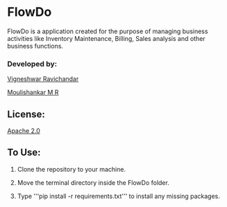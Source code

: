 # FlowDo

FlowDo is a application created for the purpose of managing business activities like Inventory Maintenance, Billing, Sales analysis and other business functions.

### Developed by:

[Vigneshwar Ravichandar](https://github.com/ToastCoder)

[Moulishankar M R](https://github.com/Moulishankar10)

## License:
[Apache 2.0](https://choosealicense.com/licenses/apache-2.0/)

## To Use:

1. Clone the repository to your machine. 

2. Move the terminal directory inside the FlowDo folder.

3. Type '''pip install -r requirements.txt''' to install any missing packages.